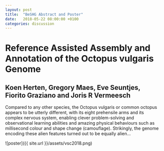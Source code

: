 ```yaml
---
layout: post
title:  "BeSHG Abstract and Poster"
date:   2018-05-22 08:00:00 +0100
categories: discussion
---
```


# Reference Assisted Assembly and Annotation of the Octopus vulgaris Genome

## Koen Herten, Gregory Maes, Eve Seuntjes, Fiorito Graziano and Joris R Vermeesch

Compared to any other species, the Octopus vulgaris or common octopus appears to be utterly different, with its eight prehensile arms and its complex nervous system, enabling clever problem-solving and observational learning abilities and amazing physical behaviours such as millisecond colour and shape change (camouflage). Strikingly, the genome encoding these alien features turned out to be equally alien...


![poster]({{ site.url }}/assets/vsc2018.png)

